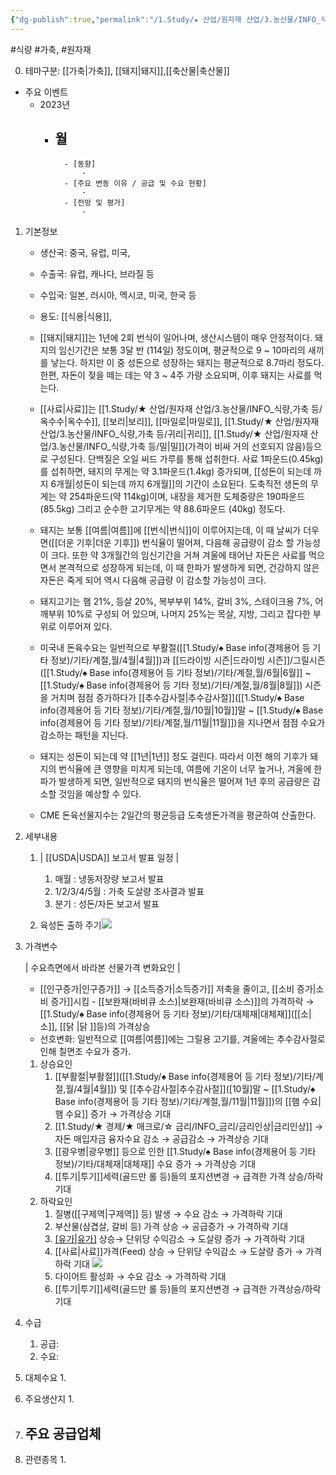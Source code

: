 ```yaml
---
{"dg-publish":true,"permalink":"/1.Study/★ 산업/원자재 산업/3.농산물/INFO_식량,가축 등/돈육/","created":"2024-11-20T21:02:28.916+09:00","updated":"2025-06-03T20:07:20.719+09:00"}
---
```


#식량 #가축, #원자재 


0. 테마구분: [[가축\|가축]], [[돼지\|돼지]],[[축산물\|축산물]]

- 주요 이벤트
	- 2023년
		- 월
			- 
				- [동향]
					- 
				- [주요 변동 이유 / 공급 및 수요 현황]
					- 
				- [전망 및 평가]
					- 



1. 기본정보

	- 생산국: 중국, 유럽, 미국,
	- 수출국: 유럽, 캐나다, 브라질 등
	- 수입국:  일본, 러시아, 멕시코, 미국, 한국 등
	- 용도: [[식용\|식용]], 

	- [[돼지\|돼지]]는 1년에 2회 번식이 일어나며, 생산시스템이 매우 안정적이다. 돼지의 임신기간은 보통 3달 반 (114일) 정도이며, 평균적으로 9 ~ 10마리의 새끼를 낳는다. 하지만 이 중 성돈으로 성장하는 돼지는 평균적으로 8.7마리 정도다. 한편, 자돈이 젖을 떼는 데는 약 3 ~ 4주 가량 소요되며, 이후 돼지는 사료를 먹는다. 
	- [[사료\|사료]]는 [[1.Study/★ 산업/원자재 산업/3.농산물/INFO_식량,가축 등/옥수수\|옥수수]], [[보리\|보리]], [[마일로\|마일로]], [[1.Study/★ 산업/원자재 산업/3.농산물/INFO_식량,가축 등/귀리\|귀리]], [[1.Study/★ 산업/원자재 산업/3.농산물/INFO_식량,가축 등/밀\|밀]](가격이 비싸 거의 선호되지 않음)등으로 구성된다. 단백질은 오일 씨드 가루를 통해 섭취한다. 사료 1파운드(0.45kg)를 섭취하면, 돼지의 무게는 약 3.1파운드(1.4kg) 증가되며, [[성돈이 되는데 까지 6개월\|성돈이 되는데 까지 6개월]]의 기간이 소요된다. 도축직전 생돈의 무게는 약 254파운드(약 114kg)이며, 내장을 제거한 도체중량은 190파운드(85.5kg) 그리고 순수한 고기무게는 약 88.6파운드 (40kg) 정도다. 
	- 돼지는 보통 [[여름\|여름]]에 [[번식\|번식]]이 이루어지는데, 이 때 날씨가 더우면([[더운 기후\|더운 기후]]) 번식율이 떨어져, 다음해 공급량이 감소 할 가능성이 크다. 또한 약 3개월간의 임신기간을 거쳐 겨울에 태어난 자돈은 사료를 먹으면서 본격적으로 성장하게 되는데, 이 때 한파가 발생하게 되면, 건강하지 않은 자돈은 죽게 되어 역시 다음해 공급량 이 감소할 가능성이 크다. 
	- 돼지고기는 햄 21%, 등살 20%, 복부부위 14%, 갈비 3%, 스테이크용 7%, 어깨부위 10%로 구성되 어 있으며, 나머지 25%는 목살, 지방, 그리고 잡다한 부위로 이루어져 있다. 
	- 미국내 돈육수요는 일반적으로 부활절([[1.Study/♠ Base info(경제용어 등 기타 정보)/기타/계절,월/4월\|4월]])과 [[드라이빙 시즌\|드라이빙 시즌]]/그릴시즌([[1.Study/♠ Base info(경제용어 등 기타 정보)/기타/계절,월/6월\|6월]] ~ [[1.Study/♠ Base info(경제용어 등 기타 정보)/기타/계절,월/8월\|8월]]) 시즌을 거치며 점점 증가하다가 [[추수감사절\|추수감사절]]([[1.Study/♠ Base info(경제용어 등 기타 정보)/기타/계절,월/10월\|10월]]말 ~ [[1.Study/♠ Base info(경제용어 등 기타 정보)/기타/계절,월/11월\|11월]])을 지나면서 점점 수요가 감소하는 패턴을 지닌다. 
	- 돼지는 성돈이 되는데 약 [[1년\|1년]] 정도 걸린다. 따라서 이전 해의 기후가 돼지의 번식율에 큰 영향을 미치게 되는데, 여름에 기온이 너무 높거나, 겨울에 한파가 발생하게 되면, 일반적으로 돼지의 번식율은 떨어져 1년 후의 공급량은 감소할 것임을 예상할 수 있다. 
	- CME 돈육선물지수는 2일간의 평균등급 도축생돈가격을 평균하여 산출한다.



1. 세부내용
	1. | [[USDA\|USDA]] 보고서 발표 일정 | 
		1. 매월 : 냉동저장량 보고서 발표 
		2. 1/2/3/4/5월 : 가축 도살량 조사결과 발표 
		3. 분기 : 성돈/자돈 보고서 발표

	1. 육성돈 출하 주기![](https://i.imgur.com/tPot4bW.jpg)



1. 가격변수

	| 수요측면에서 바라본 선물가격 변화요인 |

	 - [[인구증가\|인구증가]] → [[소득증가\|소득증가]] 저축을 줄이고, [[소비 증가\|소비 증가]]시킴 - [[보완재(바비큐 소스)\|보완재(바비큐 소스)]]의 가격하락 → [[1.Study/♠ Base info(경제용어 등 기타 정보)/기타/대체재\|대체재]]([[소\|소]], [[닭 \|닭 ]]등)의 가격상승 
	 - 선호변화: 일반적으로 [[여름\|여름]]에는 그릴용 고기를, 겨울에는 추수감사절로 인해 칠면조 수요가 증가.

	1. 상승요인
		1. [[부활절\|부활절]]([[1.Study/♠ Base info(경제용어 등 기타 정보)/기타/계절,월/4월\|4월]]) 및 [[추수감사절\|추수감사절]]([10월]말 ~ [[1.Study/♠ Base info(경제용어 등 기타 정보)/기타/계절,월/11월\|11월]])의 [[햄 수요\|햄 수요]] 증가 → 가격상승 기대
		2. [[1.Study/★ 경제/★ 매크로/☆ 금리/INFO_금리/금리인상\|금리인상]] → 자돈 매입자금 융자수요 감소 → 공급감소 → 가격상승 기대
		3. [[광우병\|광우병]] 등으로 인한 [[1.Study/♠ Base info(경제용어 등 기타 정보)/기타/대체재\|대체재]] 수요 증가 → 가격상승 기대
		4. [[투기\|투기]]세력(골드만 롤 등)들의 포지션변경 → 급격한 가격 상승/하락 기대
	2. 하락요인
		1. 질병([[구제역\|구제역]] 등) 발생 → 수요 감소 → 가격하락 기대 
		2. 부산물(삼겹살, 갈비 등) 가격 상승 → 공급증가 → 가격하락 기대 
		3. [[유가\|유가]](Oil) 상승→ 단위당 수익감소 → 도살량 증가 → 가격하락 기대 
		4. [[사료\|사료]]가격(Feed) 상승 → 단위당 수익감소 → 도살량 증가 → 가격하락 기대 ![](https://i.imgur.com/U8NCsPW.jpg)
		6. 다이어트 활성화 → 수요 감소 → 가격하락 기대
		7. [[투기\|투기]]세력(골드만 롤 등)들의 포지션변경 → 급격한 가격상승/하락 기대
	




1. 수급
	1. 공급:
	2. 수요:



1. 대체수요
	1. 




1. 주요생산지
	1. 




1. 주요 공급업체
	- 



1. 관련종목
	1. 
